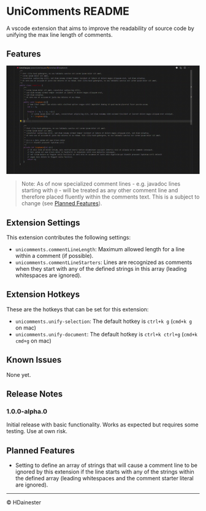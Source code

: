 # UniComments README

A vscode extension that aims to improve the readability of source code by unifying the max line length of comments.

## Features

![Unify comments in document](img/demo.gif)
> Note: As of now specialized comment lines - e.g. javadoc lines starting with `@` - will be treated as any other comment line and therefore placed fluently within the comments text. This is a subject to change (see [Planned Features](#planned-features)).

## Extension Settings

This extension contributes the following settings:

* `unicomments.commentLineLength`: Maximum allowed length for a line within a comment (if possible).
* `unicomments.commentLineStarters`: Lines are recognized as comments when they start with any of the defined strings in this array (leading whitespaces are ignored).

## Extension Hotkeys

These are the hotkeys that can be set for this extension:

* `unicomments.unify-selection`: The default hotkey is `ctrl+k g` (`cmd+k g` on mac)
* `unicomments.unify-document`: The default hotkey is `ctrl+k ctrl+g` (`cmd+k cmd+g` on mac)

## Known Issues

None yet.

## Release Notes

### 1.0.0-alpha.0

Initial release with basic functionality. Works as expected but requires some testing. Use at own risk.

## Planned Features

* Setting to define an array of strings that will cause a comment line to be ignored by this extension if the line starts with any of the strings within the defined array (leading whitespaces and the comment starter literal are ignored).

-----------------------------------------------------------------------------------------------------------

&copy; HDainester

